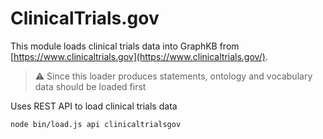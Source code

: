 # ClinicalTrials.gov

This module loads clinical trials data into GraphKB from [https://www.clinicaltrials.gov](https://www.clinicaltrials.gov/).

> :warning: Since this loader produces statements, ontology and vocabulary data should be loaded first


Uses REST API to load clinical trials data

```bash
node bin/load.js api clinicaltrialsgov
```

